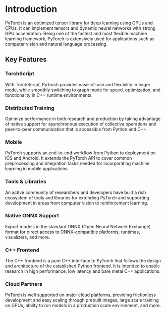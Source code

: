 # Introduction

PyTorch is an optimized tensor library for deep learning using GPUs and CPUs. It can implement tensors and dynamic neural networks with strong GPU acceleration. Being one of the fastest and most flexible machine learning framework, PyTorch is extensively used for applications such as computer vision and natural language processing.

## Key Features

### TorchScript

With TorchScript, PyTorch provides ease-of-use and flexibility in eager mode, while smoothly switching to graph mode for speed, optimization, and functionality in C++ runtime environments.

### Distributed Training

Optimize performance in both research and production by taking advantage of native support for asynchronous execution of collective operations and peer-to-peer communication that is accessible from Python and C++.

### Mobile

PyTorch supports an end-to-end workflow from Python to deployment on iOS and Android. It extends the PyTorch API to cover common preprocessing and integration tasks needed for incorporating machine learning in mobile applications.

### Tools & Libraries

An active community of researchers and developers have built a rich ecosystem of tools and libraries for extending PyTorch and supporting development in areas from computer vision to reinforcement learning.

### Native ONNX Support

Export models in the standard ONNX (Open Neural Network Exchange) format for direct access to ONNX-compatible platforms, runtimes, visualizers, and more.

### C++ Frontend

The C++ frontend is a pure C++ interface to PyTorch that follows the design and architecture of the established Python frontend. It is intended to enable research in high performance, low latency and bare metal C++ applications.

### Cloud Partners

PyTorch is well supported on major cloud platforms, providing frictionless development and easy scaling through prebuilt images, large scale training on GPUs, ability to run models in a production scale environment, and more.